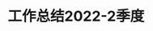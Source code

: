# 工作总结2022-2季度


<!-- 1. 未来是美好的，但是过程是痛苦的，

        很多年都做一个产品其实是幸福的，之前没这么多问题 -->

<!-- 2. 现有业务生产级别的数据量越来越多，

        问题多代表使用场景越来越多，产品越来越成熟 -->

<!-- 3. 跳出温水区，舒适区，

        个人惰性（我比较懒），已有代码优化，测试（陈年老代码），

        golang架构学习

        kodo需要重构了，
		
		基础轮子 消息队列生产消费、异步框架
		
		可观测性-->

<!-- 4. 个人能力有限，多看一些行业信息、前言方向，

	   了解原理、实际使用, 大数据的一些组件
	   
	   大块时间研究不太现实（ 研究到源码级别），
	   
	   咱们用的比较深了 (多租户、多种数据类型)

	   promQL语法，外层函数要实现的方向，关门造车没意义

	   datadog 哈士奇数据库，百分位计算-->

<!-- 5. 学习了很多，要多总结，不要挂在一个坑上 -->

